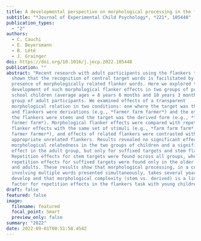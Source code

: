 ```yaml
---
title: A developmental perspective on morphological processing in the flankers task
subtitle: "*Journal of Experimental Child Psychology*, *221*, 105448"
publication_types:
  - "2"
authors:
  - C. Cauchi
  - E. Beyersmann
  - B. Lété
  - J. Grainger
doi: https://doi.org/10.1016/j.jecp.2022.105448
publication: ""
abstract: "Recent research with adult participants using the flankers task has
  shown that the recognition of central target words is facilitated by the
  presence of morphologically related flanker words. Here we explored the
  development of such morphological flanker effects in two groups of primary
  school children (average ages = 8 years 6 months and 10 years 3 months) and a
  group of adult participants. We examined effects of a transparent
  morphological relation in two conditions: one where the target was the stem
  and flankers were derivations (e.g., *farmer farm farmer*) and the other where
  the flankers were stems and the target was the derived form (e.g., *farm
  farmer farm*). Morphological flanker effects were compared with repetition
  flanker effects with the same set of stimuli (e.g., *farm farm farm*; *farmer
  farmer farmer*), and effects of related flankers were contrasted with the
  appropriate unrelated flankers. Results revealed no significant effect of
  morphological relatedness in the two groups of children and a significant
  effect in the adult group, but only for suffixed targets and stem flankers.
  Repetition effects for stem targets were found across all groups, whereas
  repetition effects for suffixed targets were found only in the older children
  and adults. These results show that morphological processing, in a context
  involving multiple words presented simultaneously, takes several years to
  develop and that morphological complexity (stem vs. derived) is a limiting
  factor for repetition effects in the flankers task with young children."
draft: false
featured: false
image:
  filename: featured
  focal_point: Smart
  preview_only: false
summary: "2022"
date: 2022-09-01T00:51:58.454Z
---
```

